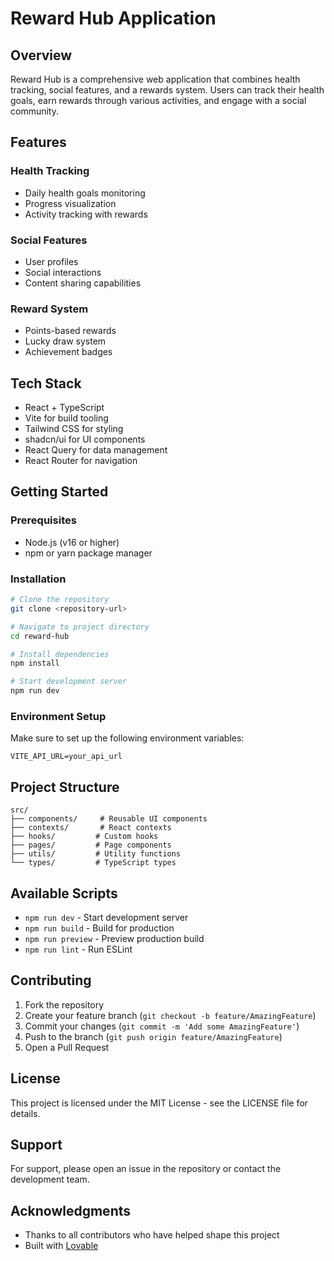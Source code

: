 # Reward Hub Application

## Overview
Reward Hub is a comprehensive web application that combines health tracking, social features, and a rewards system. Users can track their health goals, earn rewards through various activities, and engage with a social community.

## Features

### Health Tracking
- Daily health goals monitoring
- Progress visualization
- Activity tracking with rewards

### Social Features
- User profiles
- Social interactions
- Content sharing capabilities

### Reward System
- Points-based rewards
- Lucky draw system
- Achievement badges

## Tech Stack
- React + TypeScript
- Vite for build tooling
- Tailwind CSS for styling
- shadcn/ui for UI components
- React Query for data management
- React Router for navigation

## Getting Started

### Prerequisites
- Node.js (v16 or higher)
- npm or yarn package manager

### Installation
```sh
# Clone the repository
git clone <repository-url>

# Navigate to project directory
cd reward-hub

# Install dependencies
npm install

# Start development server
npm run dev
```

### Environment Setup
Make sure to set up the following environment variables:
```
VITE_API_URL=your_api_url
```

## Project Structure
```
src/
├── components/     # Reusable UI components
├── contexts/       # React contexts
├── hooks/         # Custom hooks
├── pages/         # Page components
├── utils/         # Utility functions
└── types/         # TypeScript types
```

## Available Scripts
- `npm run dev` - Start development server
- `npm run build` - Build for production
- `npm run preview` - Preview production build
- `npm run lint` - Run ESLint

## Contributing
1. Fork the repository
2. Create your feature branch (`git checkout -b feature/AmazingFeature`)
3. Commit your changes (`git commit -m 'Add some AmazingFeature'`)
4. Push to the branch (`git push origin feature/AmazingFeature`)
5. Open a Pull Request

## License
This project is licensed under the MIT License - see the LICENSE file for details.

## Support
For support, please open an issue in the repository or contact the development team.

## Acknowledgments
- Thanks to all contributors who have helped shape this project
- Built with [Lovable](https://lovable.dev)